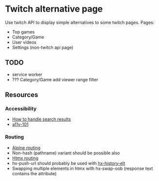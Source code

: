 # Twitch alternative page
Use twitch API to display simple alternatives to some twitch pages.
Pages:
* Top games
* Category/Game
* User videos
* Settings (non-twitch api page)

## TODO
* service worker
* ??? Category/Game add viewer range filter

## Resources

### Accessibility
* [How to handle search results](https://www.sajari.com/blog/wcag-compliance-guide)
* [a11y-101](https://a11y-101.com)

### Routing
* [Alpine routing](https://github.com/alpinejs/alpine/issues/306#issuecomment-627400322)
* Non-hash (pathname) variant should be possible also
* [Htmx routing](https://htmx.org/attributes/hx-push-url/)
* hx-push-url should probably be used with [hx-history-elt](https://htmx.org/attributes/hx-history-elt/)
* Swapping multiple elements in htmx with hx-swap-oob (response text contains the attribute)
